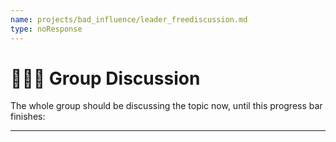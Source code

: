 ```yaml
---
name: projects/bad_influence/leader_freediscussion.md
type: noResponse
---
```


# 👤👤👤 Group Discussion

The whole group should be discussing the topic now, until this progress bar finishes:

---
